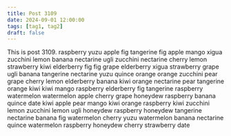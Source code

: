 ```yaml
---
title: Post 3109
date: 2024-09-01 12:00:00
tags: [tag1, tag2]
draft: false
---
```

This is post 3109.
raspberry
yuzu
apple
fig
tangerine
fig
apple
mango
xigua
zucchini
lemon
banana
nectarine
ugli
zucchini
nectarine
cherry
lemon
strawberry
kiwi
elderberry
fig
fig
grape
elderberry
xigua
strawberry
grape
ugli
banana
tangerine
nectarine
yuzu
quince
orange
orange
zucchini
pear
grape
cherry
lemon
elderberry
banana
kiwi
orange
nectarine
pear
tangerine
orange
kiwi
kiwi
mango
raspberry
elderberry
fig
tangerine
raspberry
watermelon
watermelon
apple
cherry
grape
honeydew
raspberry
banana
quince
date
kiwi
apple
pear
mango
kiwi
orange
raspberry
kiwi
zucchini
lemon
zucchini
lemon
ugli
honeydew
raspberry
honeydew
tangerine
nectarine
banana
fig
watermelon
cherry
yuzu
watermelon
banana
nectarine
quince
watermelon
raspberry
honeydew
cherry
strawberry
date
